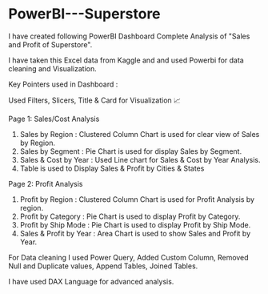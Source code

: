 # PowerBI---Superstore
I have created following PowerBI Dashboard Complete Analysis of "Sales and Profit of Superstore". 

I have taken this Excel data from Kaggle and and used Powerbi for data cleaning and Visualization.

Key Pointers used in Dashboard :

Used Filters, Slicers, Title & Card for Visualization 📈

Page 1: Sales/Cost Analysis
1. Sales by Region : Clustered Column Chart is used for clear view of Sales by Region.
2. Sales by Segment : Pie Chart is used for display Sales by Segment.
3. Sales & Cost by Year : Used Line chart for Sales & Cost by Year Analysis.
4. Table is used to Display Sales & Profit by Cities & States

Page 2: Profit Analysis
1. Profit by Region : Clustered Column Chart is used for Profit Analysis by region.
2. Profit by Category : Pie Chart is used to display Profit by Category.
3. Profit by Ship Mode : Pie Chart is used to display Profit by Ship Mode.
4. Sales & Profit by Year : Area Chart is used to show Sales and Profit by Year.

For Data cleaning I used Power Query, Added Custom Column, Removed Null and Duplicate values, Append Tables, Joined Tables.

I have used DAX Language for advanced analysis.
